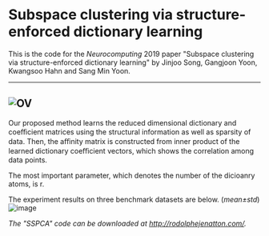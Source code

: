 # Subspace clustering via structure-enforced dictionary learning

This is the code for the *Neurocomputing* 2019 paper "Subspace clustering via structure-enforced dictionary learning" by Jinjoo Song, Gangjoon Yoon, Kwangsoo Hahn and Sang Min Yoon.

-------------------------------------------------------------------------------------------------------------------
![OV](https://user-images.githubusercontent.com/18275012/61757205-95502e80-adfa-11e9-822c-e84ddaa71b14.png)
-------------------------------------------------------------------------------------------------------------------

Our proposed method learns the reduced dimensional dictionary and coeﬃcient matrices using the structural information as well as sparsity of data. Then, the aﬃnity matrix is constructed from inner product of the learned dictionary coeﬃcient vectors, which shows the correlation among data points.

The most important parameter, which denotes the number of the dicioanry atoms, is r. 

The experiment results on three benchmark datasets are below. (*mean±std*)
![image](https://user-images.githubusercontent.com/18275012/61845041-a2dde500-aedc-11e9-97bb-8490ec7fea31.png)


*The "SSPCA" code can be downloaded at http://rodolphejenatton.com/.*
